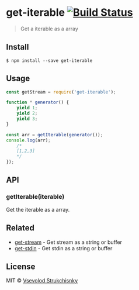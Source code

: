 # get-iterable [![Build Status](https://travis-ci.org/floatdrop/get-iterable.svg?branch=master)](https://travis-ci.org/floatdrop/get-iterable)

> Get a iterable as a array


## Install

```
$ npm install --save get-iterable
```


## Usage

```js
const getStream = require('get-iterable');

function * generator() {
	yield 1;
	yield 2;
	yield 3;
}

const arr = getIterable(generator());
console.log(arr);
	/*
	[1,2,3]
	*/
});
```


## API

### getIterable(iterable)

Get the iterable as a array.

## Related

- [get-stream](https://github.com/sindresorhus/get-stream) - Get stream as a string or buffer
- [get-stdin](https://github.com/sindresorhus/get-stdin) - Get stdin as a string or buffer


## License

MIT © [Vsevolod Strukchisnky](http://github.com/floatdrop/get-iterable)
